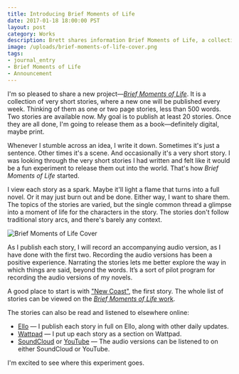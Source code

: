 ```yaml
---
title: Introducing Brief Moments of Life
date: 2017-01-18 18:00:00 PST
layout: post
category: Works
description: Brett shares information Brief Moments of Life, a collection of very short stories, and how it came about.
image: /uploads/brief-moments-of-life-cover.png
tags:
- journal_entry
- Brief Moments of Life
- Announcement
---
```


I'm so pleased to share a new project—[_Brief Moments of Life_](/brief-moments-of-life). It is a collection of very short stories, where a new one will be published every week. Thinking of them as one or two page stories, less than 500 words. Two stories are available now. My goal is to publish at least 20 stories. Once they are all done, I'm going to release them as a book—definitely digital, maybe print. 

Whenever I stumble across an idea, I write it down. Sometimes it's just a sentence. Other times it's a scene. And occasionally it's a very short story. I was looking through the very short stories I had written and felt like it would be a fun experiment to release them out into the world. That's how _Brief Moments of Life_ started.

I view each story as a spark. Maybe it'll light a flame that turns into a full novel. Or it may just burn out and be done. Either way, I want to share them. The topics of the stories are varied, but the single common thread a glimpse into a moment of life for the characters in the story. The stories don't follow traditional story arcs, and there's barely any context.

![Brief Moments of Life Cover](/uploads/brief-moments-of-life-cover.png)

As I publish each story, I will record an accompanying audio version, as I have done with the first two. Recording the audio versions has been a positive experience. Narrating the stories lets me better explore the way in which things are said, beyond the words. It’s a sort of pilot program for recording the audio versions of my novels.

A good place to start is with ["New Coast"](/new-coast), the first story. The whole list of stories can be viewed on the [_Brief Moments of Life_ work](/brief-moments-of-life).

The stories can also be read and listened to elsewhere online:

- [Ello](https://ello.co/brettchalupa) — I publish each story in full on Ello, along with other daily updates.
- [Wattpad](https://www.wattpad.com/story/95821053-brief-moments-of-life) — I put up each story as a section on Wattpad.
- [SoundCloud](https://soundcloud.com/gather_around/sets/brief-moments-of-life) or [YouTube](https://www.youtube.com/playlist?list=PLRm5b9tF58dHL-mdxuVttdAo-5arQ9Q0r) — The audio versions can be listened to on either SoundCloud or YouTube.

I'm excited to see where this experiment goes.